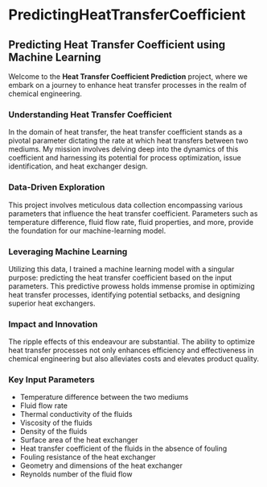 # PredictingHeatTransferCoefficient
## Predicting Heat Transfer Coefficient using Machine Learning

Welcome to the **Heat Transfer Coefficient Prediction** project, where we embark on a journey to enhance heat transfer processes in the realm of chemical engineering. 

### Understanding Heat Transfer Coefficient
In the domain of heat transfer, the heat transfer coefficient stands as a pivotal parameter dictating the rate at which heat transfers between two mediums. My mission involves delving deep into the dynamics of this coefficient and harnessing its potential for process optimization, issue identification, and heat exchanger design.

### Data-Driven Exploration
This project involves meticulous data collection encompassing various parameters that influence the heat transfer coefficient. Parameters such as temperature difference, fluid flow rate, fluid properties, and more, provide the foundation for our machine-learning model.

### Leveraging Machine Learning
Utilizing this data, I trained a machine learning model with a singular purpose: predicting the heat transfer coefficient based on the input parameters. This predictive prowess holds immense promise in optimizing heat transfer processes, identifying potential setbacks, and designing superior heat exchangers.

### Impact and Innovation
The ripple effects of this endeavour are substantial. The ability to optimize heat transfer processes not only enhances efficiency and effectiveness in chemical engineering but also alleviates costs and elevates product quality.

### Key Input Parameters
- Temperature difference between the two mediums
- Fluid flow rate
- Thermal conductivity of the fluids
- Viscosity of the fluids
- Density of the fluids
- Surface area of the heat exchanger
- Heat transfer coefficient of the fluids in the absence of fouling
- Fouling resistance of the heat exchanger
- Geometry and dimensions of the heat exchanger
- Reynolds number of the fluid flow
